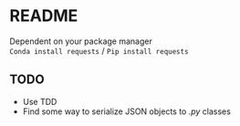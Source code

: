 # README

Dependent on your package manager <br>
`Conda install requests` / `Pip install requests`

## TODO
- Use TDD
- Find some way to serialize JSON objects to *.py* classes 